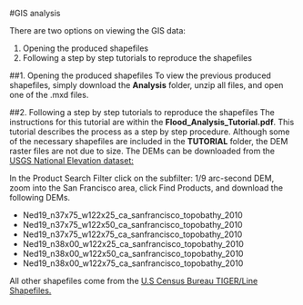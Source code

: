#GIS analysis

There are two options on viewing the GIS data:

1. Opening the produced shapefiles
2. Following a step by step tutorials to reproduce the shapefiles

##1. Opening the produced shapefiles
To view the previous produced shapefiles, simply download the **Analysis** folder, unzip all files, and open one of the .mxd files.

##2. Following a step by step tutorials to reproduce the shapefiles
The instructions for this tutorial are within the **Flood_Analysis_Tutorial.pdf**. This tutorial describes the process as a step by step 
procedure. Although some of the necessary shapefiles are included in the **TUTORIAL** folder, the DEM raster files are not due to size. 
The DEMs can be downloaded from the [USGS National Elevation dataset:](http://viewer.nationalmap.gov/basic/?basemap=b1&category=ned,nedsrc&title=3DEP%20View) 

In the Product Search Filter click on the subfilter: 1/9 arc-second DEM, zoom into the San Francisco area, click Find Products, 
and download the following DEMs.

*	Ned19_n37x75_w122x25_ca_sanfrancisco_topobathy_2010
*	Ned19_n37x75_w122x50_ca_sanfrancisco_topobathy_2010
*	Ned19_n37x75_w122x75_ca_sanfrancisco_topobathy_2010
*	Ned19_n38x00_w122x25_ca_sanfrancisco_topobathy_2010
*	Ned19_n38x00_w122x50_ca_sanfrancisco_topobathy_2010
*	Ned19_n38x00_w122x75_ca_sanfrancisco_topobathy_2010

All other shapefiles come from the [U.S Census Bureau TIGER/Line Shapefiles.](https://www.census.gov/geo/maps-data/data/tiger-line.html)
